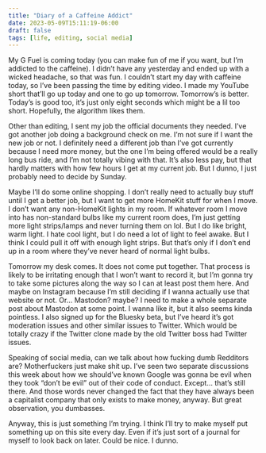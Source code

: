 ```yaml
---
title: "Diary of a Caffeine Addict"
date: 2023-05-09T15:11:19-06:00
draft: false
tags: [life, editing, social media]
---
```


My G Fuel is coming today (you can make fun of me if you want, but I’m addicted to the caffeine). I didn’t have any yesterday and ended up with a wicked headache, so that was fun. I couldn’t start my day with caffeine today, so I’ve been passing the time by editing video. I made my YouTube short that’ll go up today and one to go up tomorrow. Tomorrow’s is better. Today’s is good too, it’s just only eight seconds which might be a lil too short. Hopefully, the algorithm likes them.

Other than editing, I sent my job the official documents they needed. I’ve got another job doing a background check on me. I’m not sure if I want the new job or not. I definitely need a different job than I’ve got currently because I need more money, but the one I’m being offered would be a really long bus ride, and I’m not totally vibing with that. It’s also less pay, but that hardly matters with how few hours I get at my current job. But I dunno, I just probably need to decide by Sunday.

Maybe I’ll do some online shopping. I don’t really need to actually buy stuff until I get a better job, but I want to get more HomeKit stuff for when I move. I don’t want any non-HomeKit lights in my room. If whatever room I move into has non-standard bulbs like my current room does, I’m just getting more light strips/lamps and never turning them on lol. But I do like bright, warm light. I hate cool light, but I do need a lot of light to feel awake. But I think I could pull it off with enough light strips. But that’s only if I don’t end up in a room where they’ve never heard of normal light bulbs.

Tomorrow my desk comes. It does not come put together. That process is likely to be irritating enough that I won’t want to record it, but I’m gonna try to take some pictures along the way so I can at least post them here. And maybe on Instagram because I’m still deciding if I wanna actually use that website or not. Or... Mastodon? maybe? I need to make a whole separate post about Mastodon at some point. I wanna like it, but it also seems kinda pointless. I also signed up for the Bluesky beta, but I’ve heard it’s got moderation issues and other similar issues to Twitter. Which would be totally crazy if the Twitter clone made by the old Twitter boss had Twitter issues.

Speaking of social media, can we talk about how fucking dumb Redditors are? Motherfuckers just make shit up. I’ve seen two separate discussions this week about how we should’ve known Google was gonna be evil when they took “don’t be evil” out of their code of conduct. Except... that’s still there. And those words never changed the fact that they have always been a capitalist company that only exists to make money, anyway. But great observation, you dumbasses.

Anyway, this is just something I’m trying. I think I’ll try to make myself put something up on this site every day. Even if it’s just sort of a journal for myself to look back on later. Could be nice. I dunno.